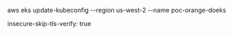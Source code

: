 aws eks update-kubeconfig --region us-west-2 --name poc-orange-doeks

insecure-skip-tls-verify: true
